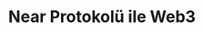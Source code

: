 ---
layout: course
name: course
topic: rust-500
title: Near Protokolü ile Web3
subject: Rust Blockchain
subject_permalink: /rust-500/
permalink: /Rust-501/
excerpt: >-
    Bu kurs, katılımcılara Near protokolü ile Web3 uygulamaları geliştirme yeteneklerini kazandırmayı hedefler. 
overview: >-
    Dağıtık uygulamalar ve akıllı sözleşmelerin temelleri üzerine odaklanarak, katılımcılar, Near ekosisteminin avantajlarını kullanarak verimli ve ölçeklenebilir uygulamalar tasarlayacaklardır.
documentstate: 0
---